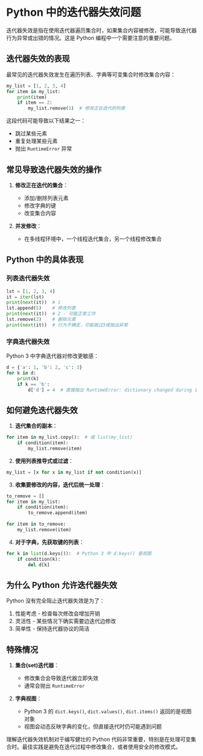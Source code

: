 # Python 中的迭代器失效问题

迭代器失效是指在使用迭代器遍历集合时，如果集合内容被修改，可能导致迭代器行为异常或出错的情况。这是 Python 编程中一个需要注意的重要问题。

## 迭代器失效的表现

最常见的迭代器失效发生在遍历列表、字典等可变集合时修改集合内容：

```python
my_list = [1, 2, 3, 4]
for item in my_list:
    print(item)
    if item == 2:
        my_list.remove(1)  # 修改正在迭代的列表
```

这段代码可能导致以下结果之一：
- 跳过某些元素
- 重复处理某些元素
- 抛出 `RuntimeError` 异常

## 常见导致迭代器失效的操作

1. **修改正在迭代的集合**：
   - 添加/删除列表元素
   - 修改字典的键
   - 改变集合内容

2. **并发修改**：
   - 在多线程环境中，一个线程迭代集合，另一个线程修改集合

## Python 中的具体表现

### 列表迭代器失效

```python
lst = [1, 2, 3, 4]
it = iter(lst)
print(next(it))  # 1
lst.append(5)    # 修改列表
print(next(it))  # 2 - 可能正常工作
lst.remove(2)    # 删除元素
print(next(it))  # 行为不确定，可能跳过3或抛出异常
```

### 字典迭代器失效

Python 3 中字典迭代器对修改更敏感：

```python
d = {'a': 1, 'b': 2, 'c': 3}
for k in d:
    print(k)
    if k == 'b':
        d['d'] = 4  # 直接抛出 RuntimeError: dictionary changed during iteration
```

## 如何避免迭代器失效

1. **迭代集合的副本**：

```python
for item in my_list.copy():  # 或 list(my_list)
    if condition(item):
        my_list.remove(item)
```

2. **使用列表推导式或过滤**：

```python
my_list = [x for x in my_list if not condition(x)]
```

3. **收集要修改的内容，迭代后统一处理**：

```python
to_remove = []
for item in my_list:
    if condition(item):
        to_remove.append(item)
        
for item in to_remove:
    my_list.remove(item)
```

4. **对于字典，先获取键的列表**：

```python
for k in list(d.keys()):  # Python 3 中 d.keys() 是视图
    if condition(k):
        del d[k]
```

## 为什么 Python 允许迭代器失效

Python 没有完全阻止迭代器失效是为了：
1. 性能考虑 - 检查每次修改会增加开销
2. 灵活性 - 某些情况下确实需要边迭代边修改
3. 简单性 - 保持迭代器协议的简洁

## 特殊情况

1. **集合(set)迭代器**：
   - 修改集合会导致迭代器立即失效
   - 通常会抛出 `RuntimeError`

2. **字典视图**：
   - Python 3 的 `dict.keys()`, `dict.values()`, `dict.items()` 返回的是视图对象
   - 视图会动态反映字典的变化，但直接迭代时仍可能遇到问题

理解迭代器失效机制对于编写健壮的 Python 代码非常重要，特别是在处理可变集合时。最佳实践是避免在迭代过程中修改集合，或者使用安全的修改模式。